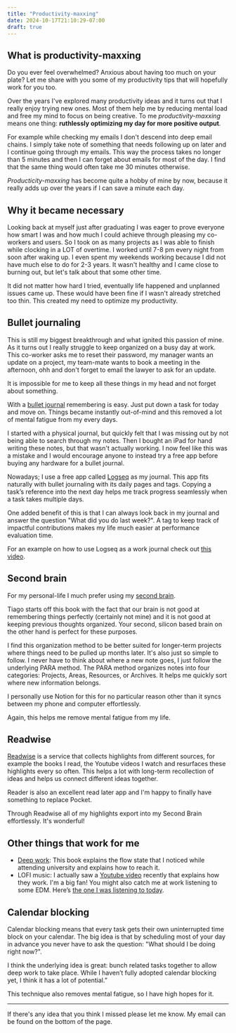```yaml
---
title: "Productivity-maxxing"
date: 2024-10-17T21:10:29-07:00
draft: true
---
```



## What is productivity-maxxing

Do you ever feel overwhelmed? Anxious about having too much on your plate?
Let me share with you some of my productivity tips that will hopefully work for you too.

Over the years I've explored many productivity ideas and it turns out that I really enjoy trying new ones. Most of them help me by reducing mental load and free my mind to focus on being creative.
To me _productivity-maxxing_ means one thing: **ruthlessly optimizing my day for more positive output**.

For example while checking my emails I don't descend into deep email chains.
I simply take note of something that needs following up on later and I continue going through my emails.
This way the process takes no longer than 5 minutes and then I can forget about emails for most of the day.
I find that the same thing would often take me 30 minutes otherwise.

_Producticity-maxxing_ has become quite a hobby of mine by now, because it really adds up over the years if I can save a minute each day.


## Why it became necessary

Looking back at myself just after graduating I was eager to prove everyone how smart I was and how much I
could achieve through pleasing my co-workers and users.
So I took on as many projects as I was able to finish while clocking in a LOT of overtime.
I worked until 7-8 pm every night from soon after waking up. I even spent my weekends working because I did
not have much else to do for 2-3 years. It wasn't healthy and I came close to burning out, but let's talk about
that some other time.

It did not matter how hard I tried, eventually life happened and unplanned issues came up. These would have been fine
if I wasn't already stretched too thin. This created my need to optimize my productivity.

## Bullet journaling

This is still my biggest breakthrough and what ignited this passion of mine.
As it turns out I really struggle to keep organized on a busy day at work.
This co-worker asks me to reset their password, my manager wants an update on a project, my team-mate wants to book a meeting in the afternoon, ohh and don't forget to email the lawyer to ask for an update.

It is impossible for me to keep all these things in my head and not forget about something.

With a [bullet journal](https://bulletjournal.com/) remembering is easy. Just put down a task for today and move on. Things became instantly out-of-mind and this removed a lot of mental fatigue from my every days.

I started with a physical journal, but quickly felt that I was missing out by not being able to search through my notes.
Then I bought an iPad for hand writing these notes, but that wasn't actually working.
I now feel like this was a mistake and I would encourage anyone to instead try a free app before buying any hardware for a bullet journal.

Nowadays; I use a free app called [Logseq](https://logseq.com/) as my journal.
This app fits naturally with bullet journaling with its daily pages and tags.
Copying a task’s reference into the next day helps me track progress seamlessly when a task takes multiple days.

One added benefit of this is that I can always look back in my journal and answer the question "What did you do last week?".
A tag to keep track of impactful contributions makes my life much easier at performance evaluation time.

For an example on how to use Logseq as a work journal check out [this video](https://www.youtube.com/watch?v=uJclYLS4oHs).

## Second brain

For my personal-life I much prefer using my [second brain](https://www.buildingasecondbrain.com/book).

Tiago starts off this book with the fact that our brain is not good at remembering things perfectly
(certainly not mine) and it is not good at keeping previous thoughts organized.
Your second, silicon based brain on the other hand is perfect for these purposes.

I find this organization method to be better suited for longer-term projects where things need to be pulled up months later.
It's also just so simple to follow. I never have to think about where a new note goes, I just follow the underlying PARA method.
The PARA method organizes notes into four categories: Projects, Areas, Resources, or Archives. It helps me quickly sort where new information belongs.

I personally use Notion for this for no particular reason other than it syncs between my phone and computer effortlessly.

Again, this helps me remove mental fatigue from my life.

## Readwise

[Readwise](https://readwise.io/) is a service that collects highlights from different sources, for example the books I read,
the Youtube videos I watch and resurfaces these highlights every so often. This helps a lot with long-term recollection of
ideas and helps us connect different ideas together.

Reader is also an excellent read later app and I'm happy to finally have something to replace Pocket.

Through Readwise all of my highlights export into my Second Brain effortlessly. It's wonderful!

## Other things that work for me

* [Deep work](https://www.amazon.com/gp/product/1455586692): This book explains the flow state that I noticed while attending university and explains how to reach it.
* LOFI music: I actually saw a [Youtube video](https://www.youtube.com/watch?v=em34-rKofOg&pp=ygUUaG93IGxvZmkgbXVzaWMgd29ya3M%3D) recently that explains how they work. I'm a big fan! You might also catch me at work listening to some EDM. Here’s [the one I was listening to today](https://www.youtube.com/watch?v=8CT6HxYA0cg).

## Calendar blocking

Calendar blocking means that every task gets their own uninterrupted time block on your calendar.
The big idea is that by scheduling most of your day in advance you never have to ask the question: "What should I be doing right now?".

I think the underlying idea is great: bunch related tasks together to allow deep work to take place.
While I haven’t fully adopted calendar blocking yet, I think it has a lot of potential.”

This technique also removes mental fatigue, so I have high hopes for it.

---

If there's any idea that you think I missed please let me know. My email can be found on the bottom of the page.
